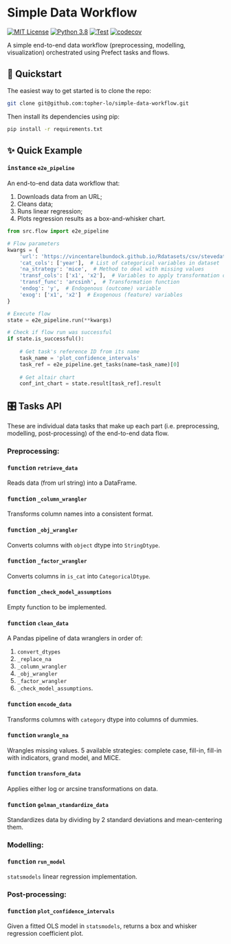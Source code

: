 # Simple Data Workflow
[![MIT License](https://img.shields.io/badge/license-MIT-informational.svg)](https://opensource.org/licenses/MIT)
[![Python 3.8](https://img.shields.io/badge/python-3.8-informational.svg)](https://www.python.org/downloads/)
[![Test](https://github.com/topher-lo/simple-data-workflow/workflows/Run%20Tests/badge.svg)](https://github.com/topher-lo/simple-data-workflow/actions)
[![codecov](https://codecov.io/gh/topher-lo/simple-data-workflow/branch/main/graph/badge.svg?token=2E5DZX9VOG)](https://codecov.io/gh/topher-lo/simple-data-workflow)

A simple end-to-end data workflow (preprocessing, modelling, visualization) orchestrated using Prefect tasks and flows.

## 🚀 Quickstart
The easiest way to get started is to clone the repo:
```bash
git clone git@github.com:topher-lo/simple-data-workflow.git
```
Then install its dependencies using pip:
```bash
pip install -r requirements.txt
```

## ✨ Quick Example
#### <kbd>instance</kbd> `e2e_pipeline`
An end-to-end data data workflow that:
1. Downloads data from an URL;
2. Cleans data;
3. Runs linear regression;
4. Plots regression results as a box-and-whisker chart.

```python
from src.flow import e2e_pipeline

# Flow parameters
kwargs = {
    'url': 'https://vincentarelbundock.github.io/Rdatasets/csv/stevedata/fakeTSD.csv',
    'cat_cols': ['year'],  # List of categorical variables in dataset
    'na_strategy': 'mice',  # Method to deal with missing values
    'transf_cols': ['x1', 'x2'],  # Variables to apply transformation on
    'transf_func': 'arcsinh',  # Transformation function
    'endog': 'y',  # Endogenous (outcome) variable
    'exog': ['x1', 'x2']  # Exogenous (feature) variables
}

# Execute flow
state = e2e_pipeline.run(**kwargs)

# Check if flow run was successful
if state.is_successful():
    
    # Get task's reference ID from its name
    task_name = 'plot_confidence_intervals'
    task_ref = e2e_pipeline.get_tasks(name=task_name)[0]
    
    # Get altair chart
    conf_int_chart = state.result[task_ref].result
```

## 🎛 Tasks API
These are individual data tasks that make up each part (i.e. preprocessing, modelling, post-processing) of the end-to-end data flow.

### Preprocessing:

#### <kbd>function</kbd> `retrieve_data`
Reads data (from url string) into a DataFrame.

#### <kbd>function</kbd> `_column_wrangler`
Transforms column names into a consistent format.

#### <kbd>function</kbd> `_obj_wrangler`
Converts columns with `object` dtype into `StringDtype`.

#### <kbd>function</kbd> `_factor_wrangler`
Converts columns in `is_cat` into `CategoricalDtype`.

#### <kbd>function</kbd> `_check_model_assumptions`
Empty function to be implemented.

#### <kbd>function</kbd> `clean_data`
A Pandas pipeline of data wranglers in order of:
1. `convert_dtypes`
2. `_replace_na`
3. `_column_wrangler`
4. `_obj_wrangler` 
5. `_factor_wrangler`
6. `_check_model_assumptions`.

#### <kbd>function</kbd> `encode_data`
Transforms columns with `category` dtype into columns of dummies.

#### <kbd>function</kbd> `wrangle_na`
Wrangles missing values. 5 available strategies: complete case, fill-in, fill-in with indicators,
grand model, and MICE.

#### <kbd>function</kbd> `transform_data`
Applies either log or arcsine transformations on data.

#### <kbd>function</kbd> `gelman_standardize_data`
Standardizes data by dividing by 2 standard deviations and mean-centering them.

### Modelling:

#### <kbd>function</kbd> `run_model`
`statsmodels` linear regression implementation.

### Post-processing:

#### <kbd>function</kbd> `plot_confidence_intervals`
Given a fitted OLS model in `statsmodels`, returns a box and whisker regression coefficient plot.
